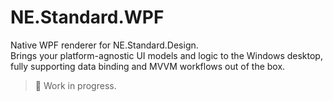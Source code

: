 ﻿# NE.Standard.WPF

Native WPF renderer for NE.Standard.Design.  
Brings your platform-agnostic UI models and logic to the Windows desktop, fully supporting data binding and MVVM workflows out of the box.

> 🚧 Work in progress.
